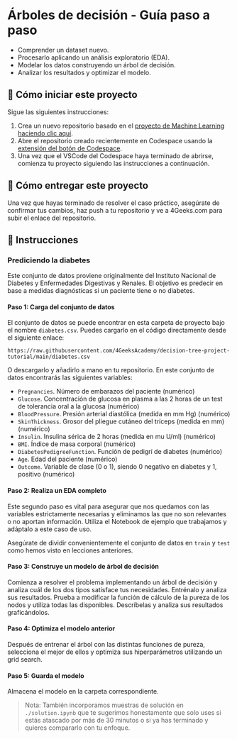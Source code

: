 <!-- hide -->
# Árboles de decisión - Guía paso a paso
<!-- endhide -->

- Comprender un dataset nuevo.
- Procesarlo aplicando un análisis exploratorio (EDA).
- Modelar los datos construyendo un árbol de decisión.
- Analizar los resultados y optimizar el modelo.

<onlyfor saas="false" withBanner="false">
  
## 🌱 Cómo iniciar este proyecto

Sigue las siguientes instrucciones:

1. Crea un nuevo repositorio basado en el [proyecto de Machine Learning](https://github.com/4GeeksAcademy/machine-learning-python-template) [haciendo clic aquí](https://github.com/4GeeksAcademy/machine-learning-python-template/generate).
2. Abre el repositorio creado recientemente en Codespace usando la [extensión del botón de Codespace](https://docs.github.com/es/codespaces/developing-in-codespaces/creating-a-codespace-for-a-repository#creating-a-codespace-for-a-repository).
3. Una vez que el VSCode del Codespace haya terminado de abrirse, comienza tu proyecto siguiendo las instrucciones a continuación.

</onlyfor>

## 🚛 Cómo entregar este proyecto

Una vez que hayas terminado de resolver el caso práctico, asegúrate de confirmar tus cambios, haz push a tu repositorio y ve a 4Geeks.com para subir el enlace del repositorio.

## 📝 Instrucciones

### Prediciendo la diabetes

Este conjunto de datos proviene originalmente del Instituto Nacional de Diabetes y Enfermedades Digestivas y Renales. El objetivo es predecir en base a medidas diagnósticas si un paciente tiene o no diabetes.

#### Paso 1: Carga del conjunto de datos

El conjunto de datos se puede encontrar en esta carpeta de proyecto bajo el nombre `diabetes.csv`. Puedes cargarlo en el código directamente desde el siguiente enlace:

```text
https://raw.githubusercontent.com/4GeeksAcademy/decision-tree-project-tutorial/main/diabetes.csv
```

O descargarlo y añadirlo a mano en tu repositorio. En este conjunto de datos encontrarás las siguientes variables:

- `Pregnancies`. Número de embarazos del paciente (numérico)
- `Glucose`. Concentración de glucosa en plasma a las 2 horas de un test de tolerancia oral a la glucosa (numérico)
- `BloodPressure`. Presión arterial diastólica (medida en mm Hg) (numérico)
- `SkinThickness`. Grosor del pliegue cutáneo del tríceps (medida en mm) (numérico)
- `Insulin`. Insulina sérica de 2 horas (medida en mu U/ml) (numérico)
- `BMI`. Índice de masa corporal (numérico)
- `DiabetesPedigreeFunction`. Función de pedigrí de diabetes (numérico)
- `Age`. Edad del paciente (numérico)
- `Outcome`. Variable de clase (0 o 1), siendo 0 negativo en diabetes y 1, positivo (numérico)

#### Paso 2: Realiza un EDA completo

Este segundo paso es vital para asegurar que nos quedamos con las variables estrictamente necesarias y eliminamos las que no son relevantes o no aportan información. Utiliza el Notebook de ejemplo que trabajamos y adáptalo a este caso de uso.

Asegúrate de dividir convenientemente el conjunto de datos en `train` y `test` como hemos visto en lecciones anteriores.

#### Paso 3: Construye un modelo de árbol de decisión

Comienza a resolver el problema implementando un árbol de decisión y analiza cuál de los dos tipos satisface tus necesidades. Entrénalo y analiza sus resultados. Prueba a modificar la función de cálculo de la pureza de los nodos y utiliza todas las disponibles. Descríbelas y analiza sus resultados graficándolos.

#### Paso 4: Optimiza el modelo anterior

Después de entrenar el árbol con las distintas funciones de pureza, selecciona el mejor de ellos y optimiza sus hiperparámetros utilizando un grid search. 

#### Paso 5: Guarda el modelo

Almacena el modelo en la carpeta correspondiente.

> Nota: También incorporamos muestras de solución en `./solution.ipynb` que te sugerimos honestamente que solo uses si estás atascado por más de 30 minutos o si ya has terminado y quieres compararlo con tu enfoque.
